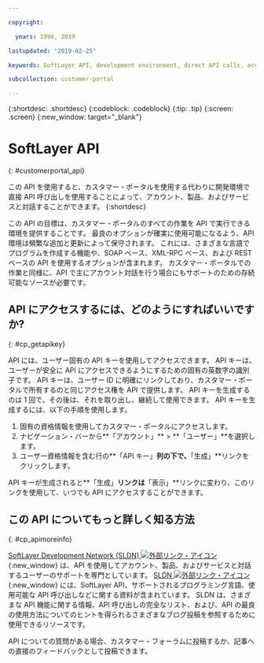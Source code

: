 ```yaml
---

copyright:

  years: 1994, 2019

lastupdated: "2019-02-25"

keywords: SoftLayer API, development environment, direct API calls, access API, 

subcollection: customer-portal

---
```


{:shortdesc: .shortdesc}
{:codeblock: .codeblock}
{:tip: .tip}
{:screen: .screen}
{:new_window: target="_blank"}


# SoftLayer API
{: #customerportal_api}

この API を使用すると、カスタマー・ポータルを使用する代わりに開発環境で直接 API 呼び出しを使用することによって、アカウント、製品、およびサービスと対話することができます。
{:shortdesc}

この API の目標は、カスタマー・ポータルのすべての作業を API で実行できる環境を提供することです。 最良のオプションが確実に使用可能になるよう、API 環境は頻繁な追加と更新によって保守されます。 これには、さまざまな言語でプログラムを作成する機能や、SOAP ベース、XML-RPC ベース、および REST ベースの API を使用するオプションが含まれます。 カスタマー・ポータルでの作業と同様に、API で主にアカウント対話を行う場合にもサポートのための存続可能なソースが必要です。

## API にアクセスするには、どのようにすればいいですか?
{: #cp_getapikey}

API には、ユーザー固有の API キーを使用してアクセスできます。 API キーは、ユーザーが安全に API にアクセスできるようにするための固有の英数字の識別子です。 API キーは、ユーザー ID に明確にリンクしており、カスタマー・ポータルで所有するのと同じアクセス権を API で提供します。 API キーを生成するのは 1 回で、その後は、それを取り出し、継続して使用できます。 API キーを生成するには、以下の手順を使用します。

1. 固有の資格情報を使用してカスタマー・ポータルにアクセスします。
2. ナビゲーション・バーから**「アカウント」** > **「ユーザー」**を選択します。
3. ユーザー資格情報を含む行の**「API キー」**列の下で、**「生成」**リンクをクリックします。

API キーが生成されると**「生成」**リンクは**「表示」**リンクに変わり、このリンクを使用して、いつでも API にアクセスすることができます。

## この API についてもっと詳しく知る方法
{: #cp_apimoreinfo}

[SoftLayer Development Network (SLDN) ![外部リンク・アイコン](../icons/launch-glyph.svg)](http://sldn.softlayer.com/){:new_window} は、API を使用してアカウント、製品、およびサービスと対話するユーザーのサポートを専門としています。 [SLDN ![外部リンク・アイコン](../icons/launch-glyph.svg)](http://sldn.softlayer.com/){:new_window} には、SoftLayer API、サポートされるプログラミング言語、使用可能な API 呼び出しなどに関する資料が含まれています。 SLDN は、さまざまな API 機能に関する情報、API 呼び出しの完全なリスト、および、API の最良の使用方法についてのヒントを得られるさまざまなブログ投稿を参照するために使用できるリソースです。


API についての質問がある場合、カスタマー・フォーラムに投稿するか、記事への直接のフィードバックとして投稿できます。
